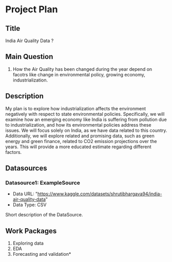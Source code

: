 # Project Plan

## Title
<!-- Give your project a short title. -->
India Air Quality Data ? 

## Main Question

<!-- Think about one main question you want to answer based on the data. -->
1. How the Air Quality has been changed during the year depend on facotrs like change in environmental policy, growing economy, industrialization.  

## Description

<!-- Describe your data science project in max. 200 words. Consider writing about why and how you attempt it. -->
My plan is to explore how industrialization affects the environment negatively with respect to state environmental policies. Specifically, we will examine how an emerging economy like India is suffering from pollution due to industrialization, and how its environmental policies address these issues. We will focus solely on India, as we have data related to this country. Additionally, we will explore related and promising data, such as green energy and green finance, related to CO2 emission projections over the years. This will provide a more educated estimate regarding different factors.
## Datasources

<!-- Describe each datasources you plan to use in a section. Use the prefic "DatasourceX" where X is the id of the datasource. -->

### Datasource1: ExampleSource

* Data URL: "https://www.kaggle.com/datasets/shrutibhargava94/india-air-quality-data"
* Data Type: CSV

Short description of the DataSource.

## Work Packages

<!-- List of work packages ordered sequentially, each pointing to an issue with more details. -->

1. Exploring data
2. EDA
3. Forecasting and validation*
